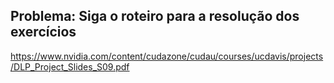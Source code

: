 ## Problema: Siga o roteiro para a resolução dos exercícios
https://www.nvidia.com/content/cudazone/cudau/courses/ucdavis/projects/DLP_Project_Slides_S09.pdf
<!--https://www.nvidia.com/content/cudazone/cudau/courses/ucdavis/projects/DLP_Project_Assignment_S09.pdf, https://www.nvidia.com/object/cudau_ucdavis-->

